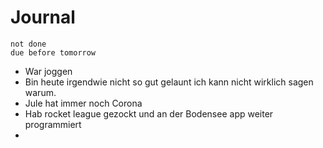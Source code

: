 # Journal

```tasks
not done
due before tomorrow
```



- War joggen 
- Bin heute irgendwie nicht so gut gelaunt ich kann nicht wirklich sagen warum. 
- Jule hat immer noch Corona 
- Hab rocket league gezockt und an der Bodensee app weiter programmiert 
- 

